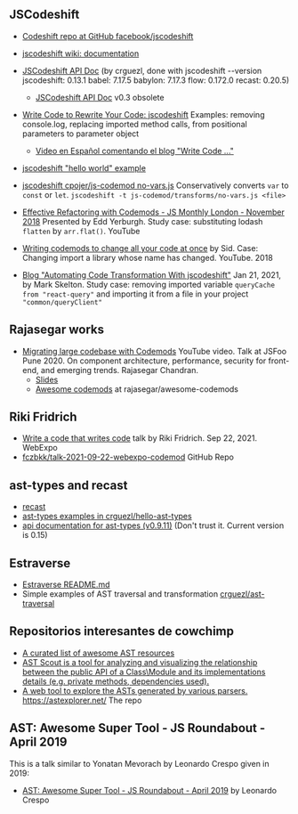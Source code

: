 ## JSCodeshift

* <a href="https://github.com/facebook/jscodeshift" target="_blank">Codeshift repo at GitHub facebook/jscodeshift</a>
* [jscodeshift wiki: documentation](https://github.com/facebook/jscodeshift/wiki/jscodeshift-Documentation)
* [JSCodeshift API Doc](https://crguezl.github.io/jscodeshift-api-docs/) (by crguezl, done with jscodeshift --version
jscodeshift: 0.13.1 babel: 7.17.5 babylon: 7.17.3 flow: 0.172.0 recast: 0.20.5)
  * [JSCodeshift API Doc](https://npmdoc.github.io/node-npmdoc-jscodeshift/build/apidoc.html) v0.3 obsolete


* <a href="https://www.toptal.com/javascript/write-code-to-rewrite-your-code" target="_blank">Write Code to Rewrite Your Code: jscodeshift</a> Examples: removing console.log, replacing imported method calls, from positional parameters to parameter object 
  * [Video en Español comentando el blog "Write Code ..."](https://youtu.be/EH2hHK83UXI)
* <a href="https://glebbahmutov.com/blog/jscodeshift-example/" target="_blank">jscodeshift "hello world" example</a>
* <a href="https://github.com/cpojer/js-codemod/blob/master/transforms/no-vars.js" target="_blank">jscodeshift cpojer/js-codemod no-vars.js</a> Conservatively converts `var` to `const` or `let`. `jscodeshift -t js-codemod/transforms/no-vars.js <file>`

* [Effective Refactoring with Codemods - JS Monthly London - November 2018](https://youtu.be/H9qtLutnT_g) Presented by Edd Yerburgh. Study case: substituting lodash `flatten` by `arr.flat()`. YouTube
* [Writing codemods to change all your code at once](https://youtu.be/P-J9Eg7hJwE) by Sid. Case: Changing import a library whose name has changed. YouTube. 2018
* [Blog "Automating Code Transformation With jscodeshift"](https://engineering.widen.com/blog/Automating-Code-Transformation-With-jscodeshift/) Jan 21, 2021, by Mark Skelton. Study case: removing imported variable `queryCache` `from "react-query"` and importing it from a file in your project `"common/queryClient"`

## Rajasegar works

* [Migrating large codebase with Codemods](https://youtu.be/akKMopknEwc) YouTube video. Talk at JSFoo Pune 2020. On component architecture, performance, security for front-end, and emerging trends. Rajasegar Chandran.
  * [Slides](https://drive.google.com/file/d/1fHmdLBZktBE_yvhP4Oj75zoFOMYGuob5/view)
  * [Awesome codemods](https://github.com/rajasegar/awesome-codemods) at rajasegar/awesome-codemods

## Riki Fridrich

* [Write a code that writes code](https://slideslive.com/38965948/write-a-code-that-writes-code?ref=account-13779-latest) talk by Riki Fridrich. Sep 22, 2021. WebExpo
* [fczbkk/talk-2021-09-22-webexpo-codemod](https://github.com/fczbkk/talk-2021-09-22-webexpo-codemod) GitHub Repo


## ast-types and recast 

* [recast](https://github.com/benjamn/recast)
* [ast-types examples in crguezl/hello-ast-types](https://github.com/crguezl/hello-ast-types)
* [api documentation for ast-types (v0.9.11)](https://npmdoc.github.io/node-npmdoc-ast-types/build/apidoc.html#apidoc.tableOfContents) (Don't trust it. Current version is 0.15) 

## Estraverse

* [Estraverse README.md](https://github.com/estools/estraverse/blob/master/README.md)
* Simple examples of AST traversal and transformation [crguezl/ast-traversal](https://github.com/crguezl/ast-traversal)

## Repositorios interesantes de cowchimp

* <a href="https://github.com/cowchimp/awesome-ast" target="_blank">A curated list of awesome AST resources</a>
* <a href="https://github.com/cowchimp/astscout" target="_blank">AST Scout is a tool for analyzing and visualizing the relationship between the public API of a Class\Module and its implementations details (e.g. private methods, dependencies used).</a>
* <a href="https://github.com/cowchimp/astexplorer" target="_blank">A web tool to explore the ASTs generated by various parsers. https://astexplorer.net/</a> The repo

## AST: Awesome Super Tool - JS Roundabout - April 2019

This is a talk similar to Yonatan Mevorach by Leonardo Crespo given in 2019:

* [AST: Awesome Super Tool - JS Roundabout - April 2019](https://youtu.be/N5v8Ul6ph90) by Leonardo Crespo
